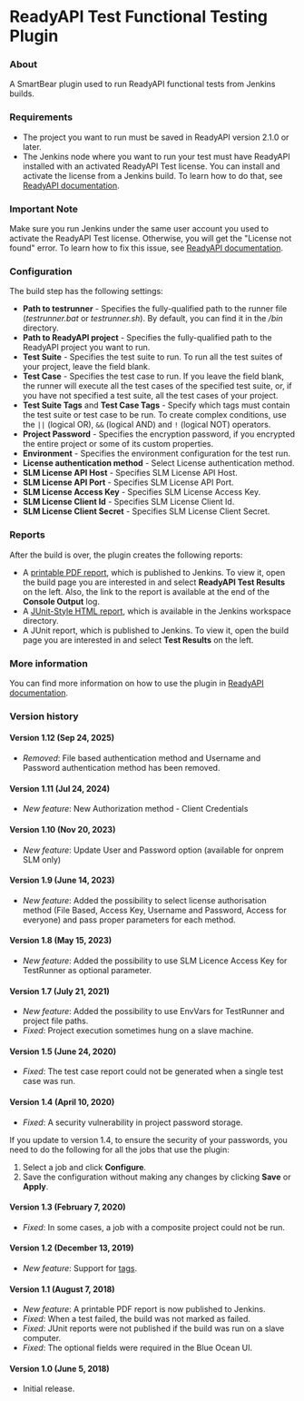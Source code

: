# ReadyAPI Test Functional Testing Plugin

### About

A SmartBear plugin used to run ReadyAPI functional tests from Jenkins builds.

### Requirements

* The project you want to run must be saved in ReadyAPI version 2.1.0 or later.
* The Jenkins node where you want to run your test must have ReadyAPI installed with an activated ReadyAPI Test license. You can install and activate the license from a Jenkins build. To learn how to do that, see [ReadyAPI documentation](https://support.smartbear.com/readyapi/docs/soapui/running/automating/jenkins.html).

### Important Note

Make sure you run Jenkins under the same user account you used to activate the ReadyAPI Test license. Otherwise, you will get the "License not found" error. To learn how to fix this issue, see [ReadyAPI documentation](https://support.smartbear.com/readyapi/docs/general-info/licensing/troubleshooting/jenkins.html).

### Configuration

The build step has the following settings:

* **Path to testrunner** - Specifies the fully-qualified path to the runner file (*testrunner.bat* or *testrunner.sh*). By default, you can find it in the *<ReadyAPI installation>/bin* directory.
* **Path to ReadyAPI project** -  Specifies the fully-qualified path to the ReadyAPI project you want to run.
* **Test Suite** - Specifies the test suite to run. To run all the test suites of your project, leave the field blank.
* **Test Case** - Specifies the test case to run. If you leave the field blank, the runner will execute all the test cases of the specified test suite, or, if you have not specified a test suite, all the test cases of your project.
* **Test Suite Tags** and **Test Case Tags** - Specify which tags must contain the test suite or test case to be run. To create complex conditions, use the `||` (logical OR), `&&` (logical AND) and `!` (logical NOT) operators.
* **Project Password** - Specifies the encryption password, if you encrypted the entire project or some of its custom properties.
* **Environment** - Specifies the environment configuration for the test run.
* **License authentication method** - Select License authentication method.
* **SLM License API Host** - Specifies SLM License API Host.
* **SLM License API Port** - Specifies SLM License API Port.
* **SLM License Access Key** - Specifies SLM License Access Key.
* **SLM License Client Id** - Specifies SLM License Client Id.
* **SLM License Client Secret** - Specifies SLM License Client Secret.

### Reports

After the build is over, the plugin creates the following reports:

*	A [printable PDF report](https://support.smartbear.com/readyapi/docs/testing/reports/getting-started.html), which is published to Jenkins. To view it, open the build page you are interested in and select **ReadyAPI Test Results** on the left. Also, the link to the report is available at the end of the **Console Output** log.
*	A [JUnit-Style HTML report](https://support.smartbear.com/readyapi/docs/testing/reports/existing/html.html), which is available in the Jenkins workspace directory.
*	A JUnit report, which is published to Jenkins. To view it, open the build page you are interested in and select **Test Results** on the left.

### More information

You can find more information on how to use the plugin in [ReadyAPI documentation](https://support.smartbear.com/readyapi/docs/soapui/running/automating/jenkins.html).

### Version history

#### Version 1.12 (Sep 24, 2025)

* *Removed*: File based authentication method and Username and Password authentication method has been removed.

#### Version 1.11 (Jul 24, 2024)

* *New feature*: New Authorization method - Client Credentials

#### Version 1.10 (Nov 20, 2023)

* *New feature*: Update User and Password option (available for onprem SLM only)

#### Version 1.9 (June 14, 2023)

* *New feature*: Added the possibility to select license authorisation method (File Based, Access Key, Username and Password, Access for everyone) and pass proper parameters for each method.

#### Version 1.8 (May 15, 2023)

* *New feature*: Added the possibility to use SLM Licence Access Key for TestRunner as optional parameter.

#### Version 1.7 (July 21, 2021)

* *New feature*: Added the possibility to use EnvVars for TestRunner and project file paths.
* *Fixed*: Project execution sometimes hung on a slave machine.

#### Version 1.5 (June 24, 2020)

* *Fixed*: The test case report could not be generated when a single test case was run.

#### Version 1.4 (April 10, 2020)

* *Fixed*: A security vulnerability in project password storage.

If you update to version 1.4, to ensure the security of your passwords, you need to do the following for all the jobs that use the plugin:

1. Select a job and click **Configure**.
2. Save the configuration without making any changes by clicking **Save** or **Apply**.

#### Version 1.3 (February 7, 2020)

* *Fixed*: In some cases, a job with a composite project could not be run.

#### Version 1.2 (December 13, 2019)

* *New feature*: Support for [tags](https://support.smartbear.com/readyapi/docs/soapui/ui/project.html#tags).

#### Version 1.1 (August 7, 2018)

* *New feature*: A printable PDF report is now published to Jenkins.
* *Fixed*: When a test failed, the build was not marked as failed.
* *Fixed*: JUnit reports were not published if the build was run on a slave computer.
* *Fixed*: The optional fields were required in the Blue Ocean UI.

#### Version 1.0 (June 5, 2018)

* Initial release.
